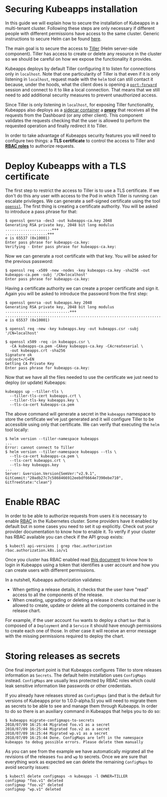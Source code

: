 # Securing Kubeapps installation

In this guide we will explain how to secure the installation of Kubeapps in a multi-tenant cluster. Following these steps are only necessary if different people with different permissions have access to the same cluster. Generic instructions to secure Helm can be found [here](https://github.com/kubernetes/helm/blob/master/docs/securing_installation.md).

The main goal is to secure the access to [Tiller](https://github.com/kubernetes/helm/blob/master/docs/securing_installation.md) (Helm server-side component). Tiller has access to create or delete any resource in the cluster so we should be careful on how we expose the functionality it provides.

Kubeapps deploys by default Tiller configuring it to listen for connections only in `localhost`. Note that one particularity of Tiller is that even if it is only listening in `localhost`, request made with the `helm` tool can still contact it because, under the hoods, what the client does is opening a [`port-forward`](https://kubernetes.io/docs/tasks/access-application-cluster/port-forward-access-application-cluster/) session and connect to it to like a local connection. That means that we still need to add additional security measures to prevent unauthorized access.

Since Tiller is only listening in `localhost`, for exposing Tiller functionality, Kubeapps also deploys as a [sidecar container](https://kubernetes.io/blog/2015/06/the-distributed-system-toolkit-patterns/) a [**proxy**](/cmd/tiller-proxy/README.md) that receives all the requests from the Dashboard (or any other client). This component validates the requests checking that the user is allowed to perform the requested operation and finally redirect it to Tiller.

In order to take advantage of Kubeapps security features you will need to configure two things: a **TLS certificate** to control the access to Tiller and [**RBAC roles**](https://kubernetes.io/docs/reference/access-authn-authz/rbac/) to authorize requests.

# Deploy Kubeapps with a TLS certificate

The first step to restrict the access to Tiller is to use a TLS certificate. If we don't do this any user with access to the Pod in which Tiller is running can escalate privileges. We can generate a self-signed certificate using the tool [`openssl`](https://www.openssl.org/source/). The first thing is creating a certificate authority. You will be asked to introduce a pass phrase for that:

```
$ openssl genrsa -des3 -out kubeapps-ca.key 2048
Generating RSA private key, 2048 bit long modulus
.....................+++
...................+++
e is 65537 (0x10001)
Enter pass phrase for kubeapps-ca.key:
Verifying - Enter pass phrase for kubeapps-ca.key:
```

Now we can generate a root certificate with that key. You will be asked for the previous password:

```
$ openssl req -x509 -new -nodes -key kubeapps-ca.key -sha256 -out kubeapps-ca.pem -subj '/CN=localhost'
Enter pass phrase for kubeapps-ca.key:
```

Having a certificate authority we can create a proper certificate and sign it. Again you will be asked to introduce the password from the first step:

```
$ openssl genrsa -out kubeapps.key 2048
Generating RSA private key, 2048 bit long modulus
.............................+++
...................................................................................+++
e is 65537 (0x10001)

$ openssl req -new -key kubeapps.key -out kubeapps.csr -subj '/CN=localhost'

$ openssl x509 -req -in kubeapps.csr \
  -CA kubeapps-ca.pem -CAkey kubeapps-ca.key -CAcreateserial \
  -out kubeapps.crt -sha256
Signature ok
subject=/C=EN
Getting CA Private Key
Enter pass phrase for kubeapps-ca.key:
```

Now that we have all the files needed to use the certificate we just need to deploy (or update) Kubeapps:

```
kubeapps up --tiller-tls \
  --tiller-tls-cert kubeapps.crt \
  --tiller-tls-key kubeapps.key \
  --tls-ca-cert kubeapps-ca.pem
```

The above command will generate a secret in the `kubeapps` namespace to store the certificate we've just generated and it will configure Tiller to be accessible using only that certificate. We can verify that executing the `helm` tool locally:

```
$ helm version --tiller-namespace kubeapps
...
Error: cannot connect to Tiller
$ helm version --tiller-namespace kubeapps --tls \
  --tls-ca-cert kubeapps-ca.pem \
  --tls-cert kubeapps.crt \
  --tls-key kubeapps.key
...
Server: &version.Version{SemVer:"v2.9.1", GitCommit:"20adb27c7c5868466912eebdf6664e7390ebe710", GitTreeState:"clean"}
```

# Enable RBAC

In order to be able to authorize requests from users it is necessary to enable [RBAC](https://kubernetes.io/docs/reference/access-authn-authz/rbac/) in the Kubernetes cluster. Some providers have it enabled by default but in some cases you need to set it up explicitly. Check out your provider documentation to know how to enable it. To verify if your cluster has RBAC available you can check if the API group exists:

```
$ kubectl api-versions | grep rbac.authorization
rbac.authorization.k8s.io/v1
```

Once you cluster has RBAC enabled read [this document](/docs/user/access-control.md) to know how to login in Kubeapps using a  token that identifies a user account and how you can create users with different permissions.

In a nutshell, Kubeapps authorization validates:

 - When getting a release details, it checks that the user have "read" access to all the components of the release.
 - When creating, upgrading or deleting a release it checks that the user is allowed to create, update or delete all the components contained in the release chart.

For example, if the user account `foo` wants to deploy a chart `bar` that is composed of a `Deployment` and a `Service` it should have enough permissions to create each one of those. In other case it will receive an error message with the missing permissions required to deploy the chart.

# Storing releases as secrets

One final important point is that Kubeapps configures Tiller to store releases information as `Secrets`. The default helm installation uses `ConfigMaps` instead. `ConfigMaps` are usually less protected by RBAC roles which could leak sensitive information like passwords or other credentials. 

If you already have releases stored as `ConfigMaps` (and that is the default for versions of Kubeapps prior to 1.0.0-alpha.5) you will need to migrate them as secrets to be able to see and manage them through Kubeapps. In order to do so there is an auxiliary command in Kubeapps that helps you to do so:

```
$ kubeapps migrate-configmaps-to-secrets
2018/07/09 16:25:44 Migrated foo.v1 as a secret
2018/07/09 16:25:44 Migrated foo.v2 as a secret
2018/07/09 16:25:44 Migrated wp.v1 as a secret
2018/07/09 16:25:44 Done. ConfigMaps are left in the namespace kubeapps to debug possible errors. Please delete them manually
```

As you can see from the example we have automatically migrated all the revisions of the releases `foo` and `wp` to secrets. Once we are sure that everything work as expected we can delete the remaining `ConfigMaps` to avoid security issues:

```
$ kubectl delete configmaps -n kubeapps -l OWNER=TILLER
configmap "foo.v1" deleted
configmap "foo.v2" deleted
configmap "wp.v1" deleted
```
